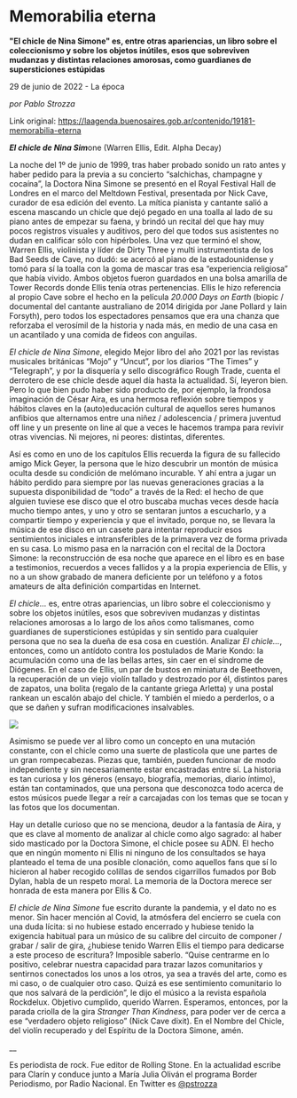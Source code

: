 # Memorabilia eterna

**"El chicle de Nina Simone" es, entre otras apariencias, un libro sobre el coleccionismo y sobre los objetos inútiles, esos que sobreviven mudanzas y distintas relaciones amorosas, como guardianes de supersticiones estúpidas**

29 de junio de 2022 - La época

_por Pablo Strozza_

Link original: https://laagenda.buenosaires.gob.ar/contenido/19181-memorabilia-eterna



***El chicle de Nina Sim***one (Warren Ellis, Edit. Alpha Decay)




La noche del 1º de junio de 1999, tras haber probado sonido un rato antes y haber pedido para la previa a su concierto “salchichas, champagne y cocaína”, la Doctora Nina Simone se presentó en el Royal Festival Hall de Londres en el marco del Meltdown Festival, presentada por Nick Cave, curador de esa edición del evento. La mítica pianista y cantante salió a escena mascando un chicle que dejó pegado en una toalla al lado de su piano antes de empezar su faena, y brindó un recital del que hay muy pocos registros visuales y auditivos, pero del que todos sus asistentes no dudan en calificar sólo con hipérboles. Una vez que terminó el show, Warren Ellis, violinista y líder de Dirty Three y multi instrumentista de los Bad Seeds de Cave, no dudó: se acercó al piano de la estadounidense y tomó para sí la toalla con la goma de mascar tras esa “experiencia religiosa” que había vivido. Ambos objetos fueron guardados en una bolsa amarilla de Tower Records donde Ellis tenía otras pertenencias. Ellis le hizo referencia al propio Cave sobre el hecho en la película *20.000 Days on Earth* (biopic / documental del cantante australiano de 2014 dirigida por Jane Pollard y Iain Forsyth), pero todos los espectadores pensamos que era una chanza que reforzaba el verosímil de la historia y nada más, en medio de una casa en un acantilado y una comida de fideos con anguilas.




*El chicle de Nina Simone*, elegido Mejor libro del año 2021 por las revistas musicales británicas “Mojo” y “Uncut”, por los diarios “The Times” y “Telegraph”, y por la disquería y sello discográfico Rough Trade, cuenta el derrotero de ese chicle desde aquel día hasta la actualidad. Sí, leyeron bien. Pero lo que bien pudo haber sido producto de, por ejemplo, la frondosa imaginación de César Aira, es una hermosa reflexión sobre tiempos y hábitos claves en la (auto)educación cultural de aquellos seres humanos anfibios que alternamos entre una niñez / adolescencia / primera juventud off line y un presente on line al que a veces le hacemos trampa para revivir otras vivencias. Ni mejores, ni peores: distintas, diferentes.




Así es como en uno de los capítulos Ellis recuerda la figura de su fallecido amigo Mick Geyer, la persona que le hizo descubrir un montón de música oculta desde su condición de melómano incurable. Y ahí entra a jugar un hábito perdido para siempre por las nuevas generaciones gracias a la supuesta disponibilidad de “todo” a través de la Red: el hecho de que alguien tuviese ese disco que el otro buscaba muchas veces desde hacía mucho tiempo antes, y uno y otro se sentaran juntos a escucharlo, y a compartir tiempo y experiencia y que el invitado, porque no, se llevara la música de ese disco en un casete para intentar reproducir esos sentimientos iniciales e intransferibles de la primavera vez de forma privada en su casa. Lo mismo pasa en la narración con el recital de la Doctora Simone: la reconstrucción de esa noche que aparece en el libro es en base a testimonios, recuerdos a veces fallidos y a la propia experiencia de Ellis, y no a un show grabado de manera deficiente por un teléfono y a fotos amateurs de alta definición compartidas en Internet.




*El chicle…* es, entre otras apariencias, un libro sobre el coleccionismo y sobre los objetos inútiles, esos que sobreviven mudanzas y distintas relaciones amorosas a lo largo de los años como talismanes, como guardianes de supersticiones estúpidas y sin sentido para cualquier persona que no sea la dueña de esa cosa en cuestión. Analizar *El chicle…*, entonces, como un antídoto contra los postulados de Marie Kondo: la acumulación como una de las bellas artes, sin caer en el síndrome de Diógenes. En el caso de Ellis, un par de bustos en miniatura de Beethoven, la recuperación de un viejo violín tallado y destrozado por él, distintos pares de zapatos, una bolita (regalo de la cantante griega Arletta) y una postal rankean un escalón abajo del chicle. Y también el miedo a perderlos, o a que se dañen y sufran modificaciones insalvables.




![](https://cdn.feater.me/files/images/294438/5ac65e55-6728-48b3-97b1-449dc201c18b.jpg)




Asimismo se puede ver al libro como un concepto en una mutación constante, con el chicle como una suerte de plasticola que une partes de un gran rompecabezas. Piezas que, también, pueden funcionar de modo independiente y sin necesariamente estar encastradas entre sí. La historia es tan curiosa y los géneros (ensayo, biografía, memorias, diario íntimo), están tan contaminados, que una persona que desconozca todo acerca de estos músicos puede llegar a reír a carcajadas con los temas que se tocan y las fotos que los documentan.




Hay un detalle curioso que no se menciona, deudor a la fantasía de Aira, y que es clave al momento de analizar al chicle como algo sagrado: al haber sido masticado por la Doctora Simone, el chicle posee su ADN. El hecho que en ningún momento ni Ellis ni ninguno de los consultados se haya planteado el tema de una posible clonación, como aquellos fans que sí lo hicieron al haber recogido colillas de sendos cigarrillos fumados por Bob Dylan, habla de un respeto moral. La memoria de la Doctora merece ser honrada de esta manera por Ellis & Co.




*El chicle de Nina Simone* fue escrito durante la pandemia, y el dato no es menor. Sin hacer mención al Covid, la atmósfera del encierro se cuela con una duda lícita: si no hubiese estado encerrado y hubiese tenido la exigencia habitual para un músico de su calibre del circuito de componer / grabar / salir de gira, ¿hubiese tenido Warren Ellis el tiempo para dedicarse a este proceso de escritura? Imposible saberlo. “Quise centrarme en lo positivo, celebrar nuestra capacidad para trazar lazos comunitarios y sentirnos conectados los unos a los otros, ya sea a través del arte, como es mi caso, o de cualquier otro caso. Quizá es ese sentimiento comunitario lo que nos salvará de la perdición”, le dijo el músico a la revista española Rockdelux. Objetivo cumplido, querido Warren. Esperamos, entonces, por la parada criolla de la gira *Stranger Than Kindness*, para poder ver de cerca a ese “verdadero objeto religioso” (Nick Cave dixit). En el Nombre del Chicle, del violín recuperado y del Espíritu de la Doctora Simone, amén.




\_\_




Es periodista de rock. Fue editor de Rolling Stone. En la actualidad escribe para Clarín y conduce junto a María Julia Oliván el programa Border Periodismo, por Radio Nacional. En Twitter es [@pstrozza](https://twitter.com/pstrozza)



